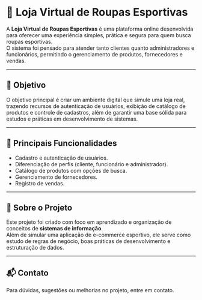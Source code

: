# 🏪 Loja Virtual de Roupas Esportivas

A **Loja Virtual de Roupas Esportivas** é uma plataforma online desenvolvida para oferecer uma experiência simples, prática e segura para quem busca roupas esportivas.  
O sistema foi pensado para atender tanto clientes quanto administradores e funcionários, permitindo o gerenciamento de produtos, fornecedores e vendas.

---

## 🎯 Objetivo
O objetivo principal é criar um ambiente digital que simule uma loja real, trazendo recursos de autenticação de usuários, exibição de catálogo de produtos e controle de cadastros, além de garantir uma base sólida para estudos e práticas em desenvolvimento de sistemas.

---

## 📌 Principais Funcionalidades
- Cadastro e autenticação de usuários.  
- Diferenciação de perfis (cliente, funcionário e administrador).  
- Catálogo de produtos com opções de busca.  
- Gerenciamento de fornecedores.  
- Registro de vendas.  

---

## 🚀 Sobre o Projeto
Este projeto foi criado com foco em aprendizado e organização de conceitos de **sistemas de informação**.  
Além de simular uma aplicação de e-commerce esportivo, ele serve como estudo de regras de negócio, boas práticas de desenvolvimento e estruturação de dados.  

---

## 📬 Contato
Para dúvidas, sugestões ou melhorias no projeto, entre em contato.
